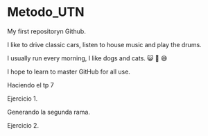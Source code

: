 # Metodo_UTN

My first repositoryn Github.

I like to drive classic cars, listen to house music and play the drums.

I usually run every morning, I like dogs and cats. 😺 🙈 😅

I hope to learn to master GitHub for all use.

Haciendo el tp 7

Ejercicio 1.

Generando la segunda rama.

Ejercicio 2.
